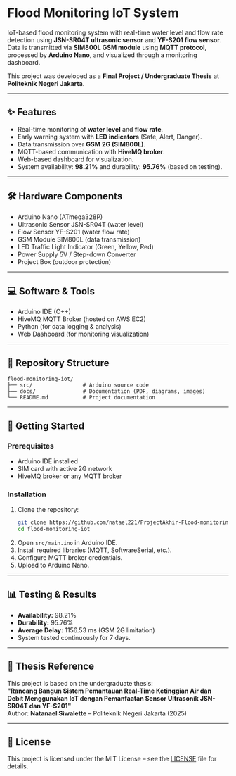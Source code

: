 # Flood Monitoring IoT System

IoT-based flood monitoring system with real-time water level and flow rate detection using **JSN-SR04T ultrasonic sensor** and **YF-S201 flow sensor**. Data is transmitted via **SIM800L GSM module** using **MQTT protocol**, processed by **Arduino Nano**, and visualized through a monitoring dashboard.  

This project was developed as a **Final Project / Undergraduate Thesis** at **Politeknik Negeri Jakarta**.

---

## ✨ Features
- Real-time monitoring of **water level** and **flow rate**.
- Early warning system with **LED indicators** (Safe, Alert, Danger).
- Data transmission over **GSM 2G (SIM800L)**.
- MQTT-based communication with **HiveMQ broker**.
- Web-based dashboard for visualization.
- System availability: **98.21%** and durability: **95.76%** (based on testing).

---

## 🛠️ Hardware Components
- Arduino Nano (ATmega328P)  
- Ultrasonic Sensor JSN-SR04T (water level)  
- Flow Sensor YF-S201 (water flow rate)  
- GSM Module SIM800L (data transmission)  
- LED Traffic Light Indicator (Green, Yellow, Red)  
- Power Supply 5V / Step-down Converter  
- Project Box (outdoor protection)  

---

## 💻 Software & Tools
- Arduino IDE (C++)  
- HiveMQ MQTT Broker (hosted on AWS EC2)  
- Python (for data logging & analysis)  
- Web Dashboard (for monitoring visualization)  

---

## 📂 Repository Structure
```
flood-monitoring-iot/
├── src/                # Arduino source code
├── docs/               # Documentation (PDF, diagrams, images)
└── README.md           # Project documentation

```

---

## 🚀 Getting Started

### Prerequisites
- Arduino IDE installed  
- SIM card with active 2G network  
- HiveMQ broker or any MQTT broker  

### Installation
1. Clone the repository:  
   ```bash
   git clone https://github.com/natael221/ProjectAkhir-Flood-monitoring-iot.git
   cd flood-monitoring-iot
   ```
2. Open `src/main.ino` in Arduino IDE.  
3. Install required libraries (MQTT, SoftwareSerial, etc.).  
4. Configure MQTT broker credentials.  
5. Upload to Arduino Nano.  

---

## 📊 Testing & Results
- **Availability:** 98.21%  
- **Durability:** 95.76%  
- **Average Delay:** 1156.53 ms (GSM 2G limitation)  
- System tested continuously for 7 days.  

---

## 📖 Thesis Reference
This project is based on the undergraduate thesis:  
**"Rancang Bangun Sistem Pemantauan Real-Time Ketinggian Air dan Debit Menggunakan IoT dengan Pemanfaatan Sensor Ultrasonik JSN-SR04T dan YF-S201"**  
Author: **Natanael Siwalette** – Politeknik Negeri Jakarta (2025)  

---

## 📜 License
This project is licensed under the MIT License – see the [LICENSE](LICENSE) file for details.
